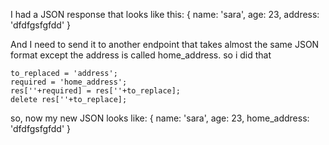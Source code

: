 I had a JSON response that looks like this:
{
  name: 'sara',
  age: 23, 
  address: 'dfdfgsfgfdd'
}

And I need to send it to another endpoint that takes almost the same JSON format except the address is called home_address.
so i did that

```
to_replaced = 'address';
required = 'home_address';
res[''+required] = res[''+to_replace];
delete res[''+to_replace];
```

so, now my new JSON looks like:
{
  name: 'sara',
  age: 23, 
  home_address: 'dfdfgsfgfdd'
}
